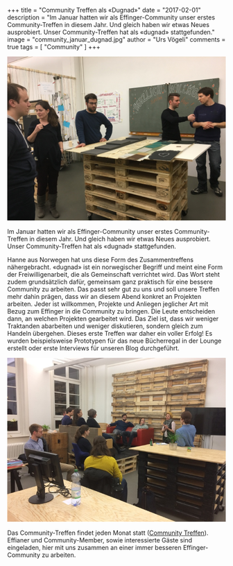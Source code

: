 +++
title = "Community Treffen als «Dugnad»"
date = "2017-02-01"
description = "Im Januar hatten wir als Effinger-Community unser erstes Community-Treffen in diesem Jahr. Und gleich haben wir etwas Neues ausprobiert. Unser Community-Treffen hat als «dugnad» stattgefunden."
image = "community_januar_dugnad.jpg"
author = "Urs Vögeli"
comments = true
tags = [ "Community" ]
+++

![Community-Treffen Januar](community_januar_dugnad.jpg)

<div class="lead">
Im Januar hatten wir als Effinger-Community unser erstes Community-Treffen in diesem Jahr. Und gleich haben wir etwas Neues ausprobiert. Unser Community-Treffen hat als «dugnad» stattgefunden.
</div>

Hanne aus Norwegen hat uns diese Form des Zusammentreffens nähergebracht. «dugnad» ist ein norwegischer Begriff und meint eine Form der Freiwilligenarbeit, die als Gemeinschaft verrichtet wird. Das Wort steht zudem grundsätzlich dafür, gemeinsam ganz praktisch für eine bessere Community zu arbeiten. Das passt sehr gut zu uns und soll unsere Treffen mehr dahin prägen, dass wir an diesem Abend konkret an Projekten arbeiten. Jeder ist willkommen, Projekte und Anliegen jeglicher Art mit Bezug zum Effinger in die Community zu bringen. Die Leute entscheiden dann, an welchen Projekten gearbeitet wird. Das Ziel ist, dass wir weniger Traktanden abarbeiten und weniger diskutieren, sondern gleich zum Handeln übergehen. Dieses erste Treffen war daher ein voller Erfolg! Es wurden beispielsweise Prototypen für das neue Bücherregal in der Lounge erstellt oder erste Interviews für unseren Blog durchgeführt.

![Community-Treffen Januar](community_januar.jpg)

Das Community-Treffen findet jeden Monat statt ([Community Treffen](/events/)). Effianer und Community-Member, sowie interessierte Gäste sind eingeladen, hier mit uns zusammen an einer immer besseren Effinger-Community zu arbeiten.
